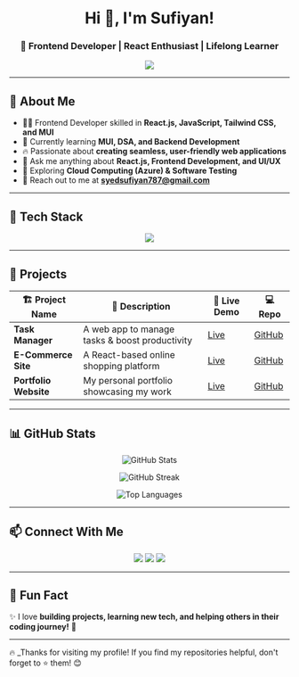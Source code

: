 <!-- Banner Image -->
<!--<p align="center">
  <img src="./img.jpg" alt="Sufiyan's GitHub Banner" width="200" height="200" style="border-radius: 50%;">
</p> -->

<h1 align="center">Hi 👋, I'm Sufiyan!</h1>
<h3 align="center">🚀 Frontend Developer | React Enthusiast | Lifelong Learner</h3>

<p align="center">
  <img src="https://readme-typing-svg.herokuapp.com?color=F77D0E&size=22&center=true&vCenter=true&width=600&lines=Front-End+Developer+%7C+React+JS;Passionate+about+JavaScript+%26+UI%2FUX;Building+amazing+web+experiences!">
</p>

---

## 🌟 **About Me**
- 👨‍💻 Frontend Developer skilled in **React.js, JavaScript, Tailwind CSS, and MUI**  
- 🎯 Currently learning **MUI, DSA, and Backend Development**  
- 🔥 Passionate about **creating seamless, user-friendly web applications**  
- 💬 Ask me anything about **React.js, Frontend Development, and UI/UX**  
- 🌱 Exploring **Cloud Computing (Azure) & Software Testing**  
- 📩 Reach out to me at **syedsufiyan787@gmail.com**  

---

## 🚀 **Tech Stack**
<p align="center">
  <img src="https://skillicons.dev/icons?i=html,css,js,react,tailwind,mui,bootstrap,figma,git,github,vscode,nodejs,mongodb" />
</p>

---

## 📌 **Projects**
| 🏗 Project Name | 📜 Description | 🚀 Live Demo | 💻 Repo |
|---------------|-------------|----------|------|
| **Task Manager** | A web app to manage tasks & boost productivity | [Live](#) | [GitHub](#) |
| **E-Commerce Site** | A React-based online shopping platform | [Live](#) | [GitHub](#) |
| **Portfolio Website** | My personal portfolio showcasing my work | [Live](#) | [GitHub](#) |

---

## 📊 **GitHub Stats**
<p align="center">
  <img src="https://github-readme-stats.vercel.app/api?username=SufiyanGitHub&show_icons=true&theme=tokyonight&hide_border=true" alt="GitHub Stats" />
</p>
<p align="center">
  <img src="https://github-readme-streak-stats.herokuapp.com/?user=SufiyanGitHub&theme=tokyonight&hide_border=true" alt="GitHub Streak" />
</p>
<p align="center">
  <img src="https://github-readme-stats.vercel.app/api/top-langs/?username=SufiyanGitHub&layout=compact&theme=tokyonight&hide_border=true" alt="Top Languages" />
</p>

---

## 📫 **Connect With Me**
<p align="center">
  <a href="https://www.linkedin.com/in/syedsufiyan7/"><img src="https://img.shields.io/badge/LinkedIn-0077B5?style=for-the-badge&logo=linkedin&logoColor=white" /></a>
  <a href="https://x.com/syedsufyan_sufi"><img src="https://img.shields.io/badge/Twitter-1DA1F2?style=for-the-badge&logo=twitter&logoColor=white" /></a>
  <a href="mailto:syedsufiyan787@gmail.com"><img src="https://img.shields.io/badge/Gmail-D14836?style=for-the-badge&logo=gmail&logoColor=white" /></a>
</p>

---

## 🎯 **Fun Fact**
✨ I love **building projects, learning new tech, and helping others in their coding journey!** 🚀

---

🔥 _Thanks for visiting my profile! If you find my repositories helpful, don't forget to ⭐ them! 😊

